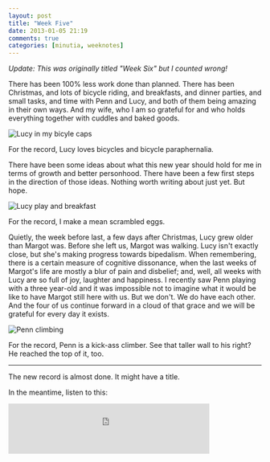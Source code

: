 ```yaml
---
layout: post
title: "Week Five"
date: 2013-01-05 21:19
comments: true
categories: [minutia, weeknotes]
---
```


*Update: This was originally titled "Week Six" but I counted wrong!*

There has been 100% less work done than planned. There has been Christmas, and lots of bicycle riding, and breakfasts, and dinner parties, and small tasks, and time with Penn and Lucy, and both of them being amazing in their own ways. And my wife, who I am so grateful for and who holds everything together with cuddles and baked goods. 

![Lucy in my bicyle caps](http://farm9.staticflickr.com/8472/8349716591_3b25b8a01f.jpg)

For the record, Lucy loves bicycles and bicycle paraphernalia. 

There have been some ideas about what this new year should hold for me in terms of growth and better personhood. There have been a few first steps in the direction of those ideas. Nothing worth writing about just yet. But hope.

![Lucy play and breakfast](http://farm9.staticflickr.com/8335/8350404500_e34ce5b981.jpg)

For the record, I make a mean scrambled eggs. 

Quietly, the week before last, a few days after Christmas, Lucy grew older than Margot was. Before she left us, Margot was walking. Lucy isn't exactly close, but she's making progress towards bipedalism. When remembering, there is a certain measure of cognitive dissonance, when the last weeks of Margot's life are mostly a blur of pain and disbelief; and, well, all weeks with Lucy are so full of joy, laughter and happiness. I recently saw Penn playing with a three year-old and it was impossible not to imagine what it would be like to have Margot still here with us. But we don't. We do have each other. And the four of us continue forward in a cloud of that grace and we will be grateful for every day it exists.

![Penn climbing](http://farm9.staticflickr.com/8497/8338364111_5d08a360af.jpg)

For the record, Penn is a kick-ass climber. See that taller wall to his right? He reached the top of it, too.

---

The new record is almost done. It might have a title.

In the meantime, listen to this:

<iframe width="400" height="100" style="position: relative; display: block; width: 400px; height: 100px;" src="http://bandcamp.com/EmbeddedPlayer/v=2/track=2059444882/size=venti/bgcol=FFFFFF/linkcol=4285BB/" allowtransparency="true" frameborder="0"><a href="http://noahgundersen.bandcamp.com/track/honest-songs">Honest Songs by Noah Gundersen</a></iframe>
